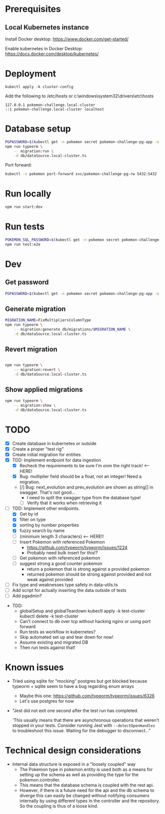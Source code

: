 
# Prerequisites

## Local Kubernetes instance
Install Docker desktop:
https://www.docker.com/get-started/

Enable kubernetes in Docker Desktop:
https://docs.docker.com/desktop/kubernetes/


# Deployment

```
kubectl apply -k cluster-config
```

Add the following to /etc/hosts or c:\windows\system32\drivers\etc\hosts
```
127.0.0.1 pokemon-challenge.local-cluster
::1 pokemon-challenge.local-cluster localhost
```


# Database setup

```bash
PGPASSWORD=$(kubectl get -n pokemon secret pokemon-challenge-pg-app -o json | jq -r '.data.password | @base64d')
npm run typeorm \
    -- migration:run \
    -d db/dataSource.local-cluster.ts
```
Port forward:
```bash
kubectl -n pokemon port-forward svc/pokemon-challenge-pg-rw 5432:5432
```

# Run locally

```bash
npm run start:dev
```

# Run tests

```bash
POKEMON_SQL_PASSWORD=$(kubectl get -n pokemon secret pokemon-challenge-pg-app -o json | jq -r '.data.password | @base64d')
npm run test:e2e
```

# Dev

## Get password

```bash
PGPASSWORD=$(kubectl get -n pokemon secret pokemon-challenge-pg-app -o json | jq -r '.data.password | @base64d')
```

## Generate migration

```bash
MIGRATION_NAME=FixMultipliersColumnType
npm run typeorm \
    -- migration:generate db/migrations/$MIGRATION_NAME \
    -d db/dataSource.local-cluster.ts
```

## Revert migration

```bash

npm run typeorm \
    -- migration:revert \
    -d db/dataSource.local-cluster.ts
```

## Show applied migrations
```bash
npm run typeorm \
    -- migration:show \
    -d db/dataSource.local-cluster.ts
```

# TODO

- [X] Create database in kubernetes or outside
- [X] Create a proper "test rig"
- [X] Create initial migration for entities
- [X] TDD: Implement endpoint for data ingestion
    - [X] Recheck the requirements to be sure I'm onm the right track! <-- HERE!
    - [X] Bug: multiplier field should be a float, not an integer! Need a migration.
    - [/] Bug: next_evolution and prev_evolution are shown as string[] in swagger. That's not good...
        - I need to split the swagger type from the database type!
        - [ ] Verify that it works when retrieving it
- [ ] TDD: Implement other endpoints.
    - [X] Get by id
    - [X] filter on type
    - [X] sorting by number properties
    - [X] fuzzy search by name
    - [ ] (minimum length 3 characters) <-- HERE!!
    - [ ] Insert Pokemon with referenced Pokemon
        - https://github.com/typeorm/typeorm/issues/1224
        - Probably need bulk insert for this!?
    - [ ] Get pokemon with referenced pokemon
    - [ ] suggest strong a good counter pokemon
        - return a pokemon that is strong against a provided pokemon
        - returned pokemon should be strong against provided and not weak against provided
- [ ] Fix type and weaknesses type safety in data-utils.ts
- [ ] Add script for actually inserting the data outside of tests
- [ ] Add pgadmin?
- TDD:
    - globalSetup and globalTeardown
        kubectl apply -k test-cluster
        kubectl delete -k test-cluster
    - Can't connect to db over tcp without hacking nginx or using port forward
    - Run tests as workflow in kubernetes?
    - Skip automated set up and tear down for now!
    - Assume existing and migrated DB
    - Then run tests against that!

# Known issues

- Tried using sqlite for "mocking" postgres but got blocked because typeorm + sqlite seem to have a bug regarding enum arrays
    - Maybe this one: https://github.com/typeorm/typeorm/issues/6326
    - Let's use postgres for now
- "Jest did not exit one second after the test run has completed.

    'This usually means that there are asynchronous operations that weren't stopped in your tests. Consider running Jest with `--detectOpenHandles` to troubleshoot this issue.
    Waiting for the debugger to disconnect..."


# Technical design considerations
- Internal data structure is exposed in a "loosely coupled" way
    - The Pokemon type in pokemon.entity is used both as a means for setting up the schema as well as providing the type for the pokemon.controller.
    - This means that the database schema is coupled with the rest api.
    - However, if there is a future need for the api and the db schema to diverge this can easily be changed without notifying consumers internally by using different types in the controller and the repository. So the coupling is thus of a loose kind.